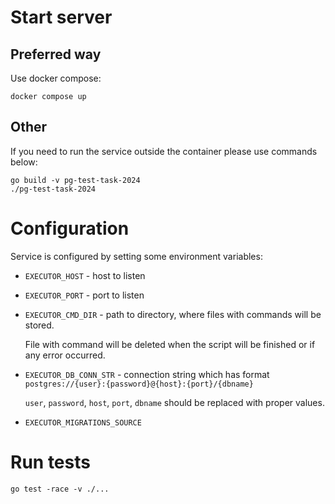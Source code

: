 # Start server

## Preferred way

Use docker compose:
```shell
docker compose up
```

## Other

If you need to run the service outside the container please use commands below:

```shell
go build -v pg-test-task-2024
./pg-test-task-2024
```

# Configuration

Service is configured by setting some environment variables:
- `EXECUTOR_HOST` - host to listen
- `EXECUTOR_PORT` - port to listen
- `EXECUTOR_CMD_DIR` - path to directory, where files with commands will be stored. 

    File with command will be deleted when the script will be finished or if any error occurred.

- `EXECUTOR_DB_CONN_STR` - connection string which has format `postgres://{user}:{password}@{host}:{port}/{dbname}`
    
    `user`, `password`, `host`, `port`, `dbname` should be replaced with proper values.

- `EXECUTOR_MIGRATIONS_SOURCE`

# Run tests

```shell
go test -race -v ./...
```
